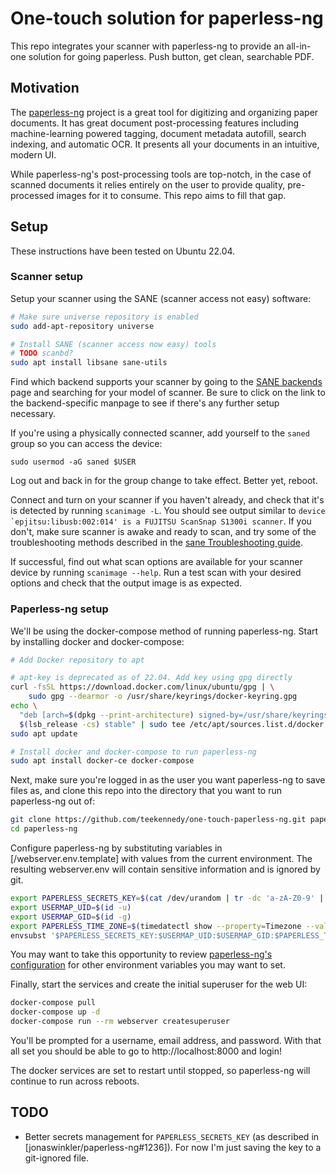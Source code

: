 # One-touch solution for paperless-ng

This repo integrates your scanner with paperless-ng to provide an all-in-one
solution for going paperless. Push button, get clean, searchable PDF.

## Motivation

The [paperless-ng] project is a great tool for digitizing and organizing paper
documents. It has great document post-processing features including
machine-learning powered tagging, document metadata autofill, search indexing,
and automatic OCR. It presents all your documents in an intuitive, modern UI.

While paperless-ng's post-processing tools are top-notch, in the case of
scanned documents it relies entirely on the user to provide quality,
pre-processed images for it to consume. This repo aims to fill that gap.

## Setup

These instructions have been tested on Ubuntu 22.04.

### Scanner setup

Setup your scanner using the SANE (scanner access not easy) software:

```bash
# Make sure universe repository is enabled
sudo add-apt-repository universe

# Install SANE (scanner access now easy) tools
# TODO scanbd?
sudo apt install libsane sane-utils
```

Find which backend supports your scanner by going to the [SANE backends] page
and searching for your model of scanner. Be sure to click on the link to the
backend-specific manpage to see if there's any further setup necessary.

If you're using a physically connected scanner, add yourself to the `saned`
group so you can access the device:

`sudo usermod -aG saned $USER`

Log out and back in for the group change to take effect. Better yet, reboot.

Connect and turn on your scanner if you haven't already, and check that it's is
detected by running `scanimage -L`. You should see output similar to
``device `epjitsu:libusb:002:014' is a FUJITSU ScanSnap S1300i scanner``.
If you don't, make sure scanner is awake and ready to scan,
and try some of the troubleshooting methods described in the [sane
Troubleshooting guide].

If successful, find out what scan options are available for your scanner device
by running `scanimage --help`. Run a test scan with your desired options and
check that the output image is as expected.

### Paperless-ng setup

We'll be using the docker-compose method of running paperless-ng. Start by
installing docker and docker-compose:

```bash
# Add Docker repository to apt

# apt-key is deprecated as of 22.04. Add key using gpg directly
curl -fsSL https://download.docker.com/linux/ubuntu/gpg | \
    sudo gpg --dearmor -o /usr/share/keyrings/docker-keyring.gpg
echo \
  "deb [arch=$(dpkg --print-architecture) signed-by=/usr/share/keyrings/docker-archive-keyring.gpg] https://download.docker.com/linux/ubuntu \
  $(lsb_release -cs) stable" | sudo tee /etc/apt/sources.list.d/docker.list > /dev/null
sudo apt update

# Install docker and docker-compose to run paperless-ng
sudo apt install docker-ce docker-compose
```

Next, make sure you're logged in as the user you want paperless-ng to save
files as, and clone this repo into the directory that you want to run
paperless-ng out of:

```bash
git clone https://github.com/teekennedy/one-touch-paperless-ng.git paperless-ng
cd paperless-ng
```

Configure paperless-ng by substituting variables in [/webserver.env.template]
with values from the current environment. The resulting webserver.env will
contain sensitive information and is ignored by git.

```bash
export PAPERLESS_SECRETS_KEY=$(cat /dev/urandom | tr -dc 'a-zA-Z0-9' | fold -w 64 | head -n 1)
export USERMAP_UID=$(id -u)
export USERMAP_GID=$(id -g)
export PAPERLESS_TIME_ZONE=$(timedatectl show --property=Timezone --value)
envsubst '$PAPERLESS_SECRETS_KEY:$USERMAP_UID:$USERMAP_GID:$PAPERLESS_TIME_ZONE' < ./webserver.env.template > webserver.env
```

You may want to take this opportunity to review [paperless-ng's configuration]
for other environment variables you may want to set.

Finally, start the services and create the initial superuser for the web UI:

```bash
docker-compose pull
docker-compose up -d
docker-compose run --rm webserver createsuperuser
```

You'll be prompted for a username, email address, and password. With that all
set you should be able to go to http://localhost:8000 and login!

The docker services are set to restart until stopped, so paperless-ng will
continue to run across reboots.

## TODO

- Better secrets management for `PAPERLESS_SECRETS_KEY` (as described in
  [jonaswinkler/paperless-ng#1236]). For now I'm just saving the key to a
  git-ignored file.

[paperless-ng]: https://paperless-ng.readthedocs.io/en/latest/index.html
[paperless-ng's configuration]: https://paperless-ng.readthedocs.io/en/latest/configuration.html
[SANE backends]: http://www.sane-project.org/sane-backends.html
[sane Troubleshooting guide]: https://help.ubuntu.com/community/sane_Troubleshooting
